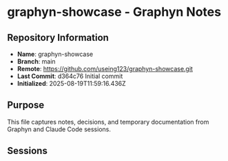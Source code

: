 # graphyn-showcase - Graphyn Notes

## Repository Information
- **Name**: graphyn-showcase
- **Branch**: main
- **Remote**: https://github.com/useing123/graphyn-showcase.git
- **Last Commit**: d364c76 Initial commit
- **Initialized**: 2025-08-19T11:59:16.436Z

## Purpose
This file captures notes, decisions, and temporary documentation from Graphyn and Claude Code sessions.

## Sessions
<!-- Sessions will be appended below -->
